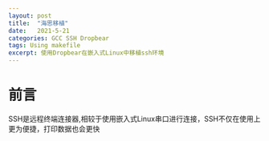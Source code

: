```yaml
---
layout: post
title:  "海思移植"
date:   2021-5-21
categories: GCC SSH Dropbear
tags: Using makefile
excerpt: 使用Dropbear在嵌入式Linux中移植ssh环境
--- 
```


# 前言
SSH是远程终端连接器,相较于使用嵌入式Linux串口进行连接，SSH不仅在使用上更为便捷，打印数据也会更快

